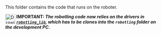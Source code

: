This folder contains the code that runs on the roboter.

[<img align="left" src="https://github.com/teuler/robotling/blob/master/pictures/warnung.png" alt="Drawing" width="32"/>](https://github.com/teuler/robotling/blob/master/pictures/warnung.png)
**IMPORTANT: _The robotling code now relies on the drivers in [`robotling_lib`](https://github.com/teuler/robotling_lib), which has to be clones into the `robotling` 
  folder on the development PC._**

